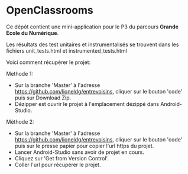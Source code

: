 # OpenClassrooms

Ce dépôt contient une mini-application pour le P3 du parcours **Grande École du Numérique**.

Les résultats des test unitaires et instrumentalisés se trouvent dans les fichiers unit_tests.html et instrumented_tests.html


Voici comment récupérer le projet:

Methode 1: 
   - Sur la branche 'Master' à l'adresse https://github.com/lioneldg/entrevoisins, cliquer sur le bouton 'code' puis sur Download Zip.
   - Dézipper est ouvrir le projet à l'emplacement dézippé dans Android-Studio.
   
Méthode 2:
   - Sur la branche 'Master' à l'adresse https://github.com/lioneldg/entrevoisins, cliquer sur le bouton 'code' puis sur le presse papier pour copier l'url https du projet.
   - Lancer Android-Studio sans avoir de projet en cours.
   - Cliquez sur 'Get from Version Control'.
   - Coller l'url pour récupérer le projet.


